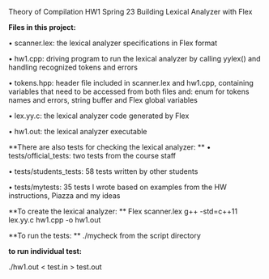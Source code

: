 Theory of Compilation HW1 Spring 23
Building Lexical Analyzer with Flex

**Files in this project:**

• scanner.lex:
the lexical analyzer specifications in Flex format

• hw1.cpp:
driving program to run the lexical analyzer by calling yylex() and
handling recognized tokens and errors

• tokens.hpp:
header file included in scanner.lex and hw1.cpp, containing variables that
need to be accessed from both files and: enum for tokens names and errors,
string buffer and Flex global variables

• lex.yy.c:
the lexical analyzer code generated by Flex

• hw1.out:
the lexical analyzer executable

**There are also tests for checking the lexical analyzer:
**
• tests/official_tests:
two tests from the course staff

• tests/students_tests:
58 tests written by other students

• tests/mytests:
35 tests I wrote based on examples from the HW instructions, Piazza and my ideas

**To create the lexical analyzer:
**
Flex scanner.lex
g++ -std=c++11 lex.yy.c hw1.cpp -o hw1.out

**To run the tests:
**
./mycheck
from the script directory

**to run individual test:**

./hw1.out < test.in > test.out


